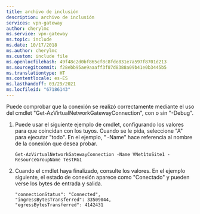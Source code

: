 ```yaml
---
title: archivo de inclusión
description: archivo de inclusión
services: vpn-gateway
author: cherylmc
ms.service: vpn-gateway
ms.topic: include
ms.date: 10/17/2018
ms.author: cherylmc
ms.custom: include file
ms.openlocfilehash: 49f48c2d0bf865cf8c8fde831e7a597f8701d213
ms.sourcegitcommit: f28ebb95ae9aaaff3f87d8388a09b41e0b3445b5
ms.translationtype: HT
ms.contentlocale: es-ES
ms.lasthandoff: 03/29/2021
ms.locfileid: "67186143"
---
```

Puede comprobar que la conexión se realizó correctamente mediante el uso del cmdlet "Get-AzVirtualNetworkGatewayConnection", con o sin "-Debug". 

1. Puede usar el siguiente ejemplo de cmdlet, configurando los valores para que coincidan con los tuyos. Cuando se le pida, seleccione "A" para ejecutar "todo". En el ejemplo, " -Name" hace referencia al nombre de la conexión que desea probar.

   ```azurepowershell-interactive
   Get-AzVirtualNetworkGatewayConnection -Name VNet1toSite1 -ResourceGroupName TestRG1
   ```
2. Cuando el cmdlet haya finalizado, consulte los valores. En el ejemplo siguiente, el estado de conexión aparece como "Conectado" y pueden verse los bytes de entrada y salida.
   
   ```
   "connectionStatus": "Connected",
   "ingressBytesTransferred": 33509044,
   "egressBytesTransferred": 4142431
   ```